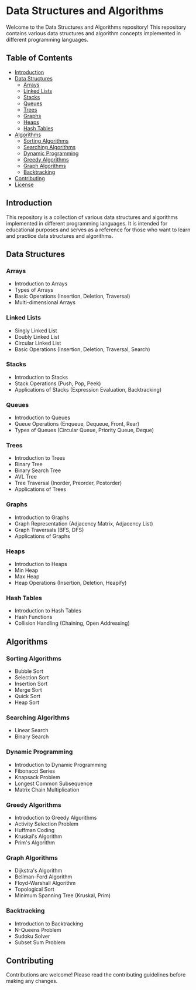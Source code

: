 # Data Structures and Algorithms

Welcome to the Data Structures and Algorithms repository! This repository contains various data structures and algorithm concepts implemented in different programming languages.

## Table of Contents

- [Introduction](#introduction)
- [Data Structures](#data-structures)
  - [Arrays](#arrays)
  - [Linked Lists](#linked-lists)
  - [Stacks](#stacks)
  - [Queues](#queues)
  - [Trees](#trees)
  - [Graphs](#graphs)
  - [Heaps](#heaps)
  - [Hash Tables](#hash-tables)
- [Algorithms](#algorithms)
  - [Sorting Algorithms](#sorting-algorithms)
  - [Searching Algorithms](#searching-algorithms)
  - [Dynamic Programming](#dynamic-programming)
  - [Greedy Algorithms](#greedy-algorithms)
  - [Graph Algorithms](#graph-algorithms)
  - [Backtracking](#backtracking)
- [Contributing](#contributing)
- [License](#license)

## Introduction

This repository is a collection of various data structures and algorithms implemented in different programming languages. It is intended for educational purposes and serves as a reference for those who want to learn and practice data structures and algorithms.

## Data Structures

### Arrays

- Introduction to Arrays
- Types of Arrays
- Basic Operations (Insertion, Deletion, Traversal)
- Multi-dimensional Arrays

### Linked Lists

- Singly Linked List
- Doubly Linked List
- Circular Linked List
- Basic Operations (Insertion, Deletion, Traversal, Search)

### Stacks

- Introduction to Stacks
- Stack Operations (Push, Pop, Peek)
- Applications of Stacks (Expression Evaluation, Backtracking)

### Queues

- Introduction to Queues
- Queue Operations (Enqueue, Dequeue, Front, Rear)
- Types of Queues (Circular Queue, Priority Queue, Deque)

### Trees

- Introduction to Trees
- Binary Tree
- Binary Search Tree
- AVL Tree
- Tree Traversal (Inorder, Preorder, Postorder)
- Applications of Trees

### Graphs

- Introduction to Graphs
- Graph Representation (Adjacency Matrix, Adjacency List)
- Graph Traversals (BFS, DFS)
- Applications of Graphs

### Heaps

- Introduction to Heaps
- Min Heap
- Max Heap
- Heap Operations (Insertion, Deletion, Heapify)

### Hash Tables

- Introduction to Hash Tables
- Hash Functions
- Collision Handling (Chaining, Open Addressing)

## Algorithms

### Sorting Algorithms

- Bubble Sort
- Selection Sort
- Insertion Sort
- Merge Sort
- Quick Sort
- Heap Sort

### Searching Algorithms

- Linear Search
- Binary Search

### Dynamic Programming

- Introduction to Dynamic Programming
- Fibonacci Series
- Knapsack Problem
- Longest Common Subsequence
- Matrix Chain Multiplication

### Greedy Algorithms

- Introduction to Greedy Algorithms
- Activity Selection Problem
- Huffman Coding
- Kruskal's Algorithm
- Prim's Algorithm

### Graph Algorithms

- Dijkstra's Algorithm
- Bellman-Ford Algorithm
- Floyd-Warshall Algorithm
- Topological Sort
- Minimum Spanning Tree (Kruskal, Prim)

### Backtracking

- Introduction to Backtracking
- N-Queens Problem
- Sudoku Solver
- Subset Sum Problem

## Contributing

Contributions are welcome! Please read the contributing guidelines before making any changes.
